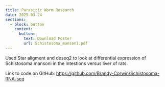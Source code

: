 ```yaml
---
title: Parasitic Worm Research
date: 2025-03-24
sections:
  - block: button
    content:
      button:
        text: Download Poster
        url: Schistosoma_mansoni.pdf
---
```


Used Star aligment and deseq2 to look at differential expression of Schistosoma mansoni in the intestions versus liver of rats.

Link to code on GitHub: https://github.com/Brandy-Corwin/Schistosoma-RNA-seq 
